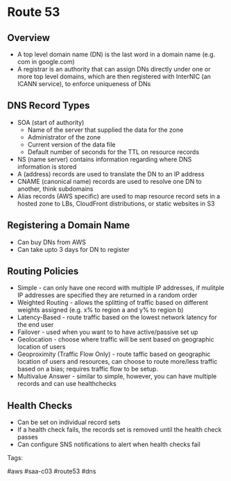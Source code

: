 # Route 53

## Overview

* A top level domain name (DN) is the last word in a domain name (e.g.
  com in google.com)
* A registrar is an authority that can assign DNs directly under one or
  more top level domains, which are then registered with InterNIC (an
  ICANN service), to enforce uniqueness of DNs

## DNS Record Types

* SOA (start of authority)
  * Name of the server that supplied the data for the zone
  * Administrator of the zone
  * Current version of the data file
  * Default number of seconds for the TTL on resource records
* NS (name server) contains information regarding where DNS information
  is stored
* A (address) records are used to translate the DN to an IP
  address
* CNAME (canonical name) records are used to resolve one DN to another,
  think subdomains
* Alias records (AWS specific) are used to map resource record sets in
  a hosted zone to LBs, CloudFront distributions, or static websites
  in S3

## Registering a Domain Name

* Can buy DNs from AWS
* Can take upto 3 days for DN to register

## Routing Policies

* Simple - can only have one record with multiple IP addresses, if
  mulitple IP addresses are specified they are returned in a random
  order
* Weighted Routing - allows the splitting of traffic based on different
  weights assigned (e.g. x% to region a and y% to region b)
* Latency-Based - route traffic based on the lowest network latency for
  the end user
* Failover - used when you want to to have active/passive set up
* Geolocation - choose where traffic will be sent based on geographic
  location of users
* Geoproximity (Traffic Flow Only) - route taffic based on geographic
  location of users and resources, can choose to route more/less traffic
  based on a bias; requires traffic flow to be setup.
* Multivalue Answer - similar to simple, however, you can have multiple
  records and can use healthchecks

## Health Checks

* Can be set on individual record sets
* If a health check fails, the records set is removed until the health
  check passes
* Can configure SNS notifications to alert when health checks fail

Tags:

  #aws #saa-c03 #route53 #dns

